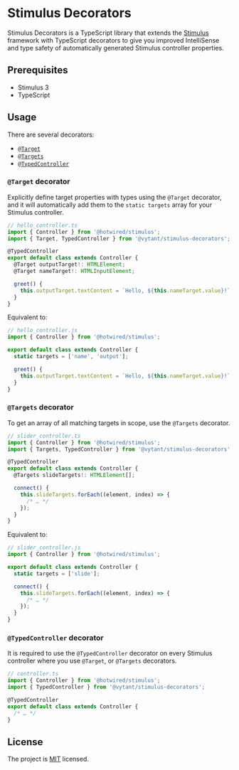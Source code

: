 # Stimulus Decorators

Stimulus Decorators is a TypeScript library that extends the [Stimulus](https://stimulus.hotwired.dev/) framework with TypeScript decorators to give you improved IntelliSense and type safety of automatically generated Stimulus controller properties.

## Prerequisites

- Stimulus 3
- TypeScript

## Usage

There are several decorators:

- [`@Target`](#target_decorator)
- [`@Targets`](#targets_decorator)
- [`@TypedController`](#typed_controller_decorator)

### <a name="target_decorator"></a> `@Target` decorator

Explicitly define target properties with types using the `@Target` decorator, and it will automatically add them to the `static targets` array for your Stimulus controller.

```ts
// hello_controller.ts
import { Controller } from '@hotwired/stimulus';
import { Target, TypedController } from '@vytant/stimulus-decorators';

@TypedController
export default class extends Controller {
  @Target outputTarget!: HTMLElement;
  @Target nameTarget!: HTMLInputElement;

  greet() {
    this.outputTarget.textContent = `Hello, ${this.nameTarget.value}!`;
  }
}
```

Equivalent to:

```js
// hello_controller.js
import { Controller } from '@hotwired/stimulus';

export default class extends Controller {
  static targets = ['name', 'output'];

  greet() {
    this.outputTarget.textContent = `Hello, ${this.nameTarget.value}!`;
  }
}
```

### <a name="targets_decorator"></a> `@Targets` decorator

To get an array of all matching targets in scope, use the `@Targets` decorator.

```ts
// slider_controller.ts
import { Controller } from '@hotwired/stimulus';
import { Targets, TypedController } from '@vytant/stimulus-decorators';

@TypedController
export default class extends Controller {
  @Targets slideTargets!: HTMLElement[];

  connect() {
    this.slideTargets.forEach((element, index) => {
      /* … */
    });
  }
}
```

Equivalent to:

```js
// slider_controller.js
import { Controller } from '@hotwired/stimulus';

export default class extends Controller {
  static targets = ['slide'];

  connect() {
    this.slideTargets.forEach((element, index) => {
      /* … */
    });
  }
}
```

### <a name="typed_controller_decorator"></a> `@TypedController` decorator

It is required to use the `@TypedController` decorator on every Stimulus controller where you use `@Target`, or `@Targets` decorators.

```ts
// controller.ts
import { Controller } from '@hotwired/stimulus';
import { TypedController } from '@vytant/stimulus-decorators';

@TypedController
export default class extends Controller {
  /* … */
}
```

## License

The project is [MIT](https://choosealicense.com/licenses/mit/) licensed.
